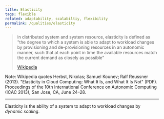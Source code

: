 ```yaml
---
title: Elasticity
tags: flexible
related: adaptability, scalabiltiy, flexibility
permalink: /qualities/elasticity
---
```


>In distributed system and system resource, elasticity is defined as "the degree to which a system is able to adapt to workload changes by provisioning and de-provisioning resources in an autonomic manner, such that at each point in time the available resources match the current demand as closely as possible"
>
> [Wikipedia](https://en.wikipedia.org/wiki/Elasticity_(system_resource))

Note: Wikipedia quotes Herbst, Nikolas; Samuel Kounev; Ralf Reussner (2013). "Elasticity in Cloud Computing: What It Is, and What It Is Not" (PDF). Proceedings of the 10th International Conference on Autonomic Computing (ICAC 2013), San Jose, CA, June 24–28.

<hr>

Elasticity is the ability of a system to adapt to workload changes by _dynamic scaling_.